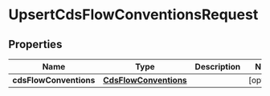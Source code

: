 

# UpsertCdsFlowConventionsRequest

## Properties

Name | Type | Description | Notes
------------ | ------------- | ------------- | -------------
**cdsFlowConventions** | [**CdsFlowConventions**](CdsFlowConventions.md) |  |  [optional]



